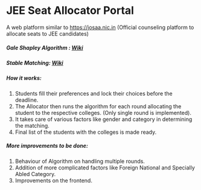 # JEE Seat Allocator Portal <br />

A web platform similar to https://josaa.nic.in (Official counseling platform to allocate seats to JEE candidates)

##### Gale Shapley Algorithm : [Wiki](https://en.wikipedia.org/wiki/GalWikie%E2%80%93Shapley_algorithm)<br />
##### Stable Matching: [Wiki](https://en.wikipedia.org/wiki/Stable_marriage_problem)<br />
##### How it works:<br />
1. Students fill their preferences and lock their choices before the deadline.<br />
2. The Allocator then runs the algorithm for each round allocating the student to the respective colleges. (Only single round is implemented).
3. It takes care of various factors like gender and category in determining the matching.
4. Final list of the students with the colleges is made ready.

##### More improvements to be done: <br />
1. Behaviour of Algorithm on handling multiple rounds.
2. Addition of more complicated factors like Foreign National and Specially Abled Category.
3. Improvements on the frontend.


